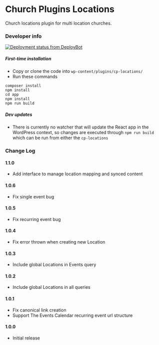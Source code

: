 # Church Plugins Locations
Church locations plugin for multi location churches.

### Developer info ###
[![Deployment status from DeployBot](https://iwitness-design.deploybot.com/badge/02267418037485/202371.svg)](https://deploybot.com)
##### First-time installation  #####

- Copy or clone the code into `wp-content/plugins/cp-locations/`
- Run these commands
```
composer install
npm install
cd app
npm install
npm run build
```

##### Dev updates  #####

- There is currently no watcher that will update the React app in the WordPress context, so changes are executed through `npm run build` which can be run from either the `cp-locations`

### Change Log

#### 1.1.0
* Add interface to manage location mapping and synced content

#### 1.0.6
* Fix single event bug

#### 1.0.5
* Fix recurring event bug

#### 1.0.4
* Fix error thrown when creating new Location

#### 1.0.3
* Include global Locations in Events query

#### 1.0.2
* Include global Locations in all queries

#### 1.0.1
* Fix canonical link creation
* Support The Events Calendar recurring event url structure

#### 1.0.0
* Initial release
